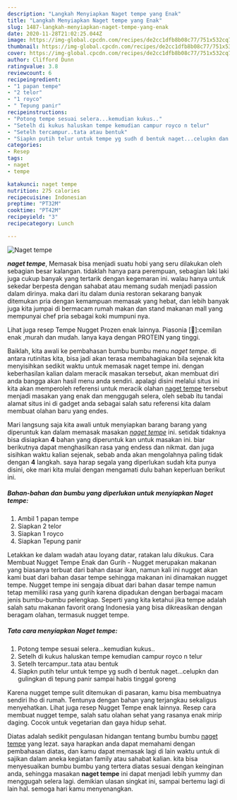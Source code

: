 ```yaml
---
description: "Langkah Menyiapkan Naget tempe yang Enak"
title: "Langkah Menyiapkan Naget tempe yang Enak"
slug: 1487-langkah-menyiapkan-naget-tempe-yang-enak
date: 2020-11-28T21:02:25.044Z
image: https://img-global.cpcdn.com/recipes/de2cc1dfb8b08c77/751x532cq70/naget-tempe-foto-resep-utama.jpg
thumbnail: https://img-global.cpcdn.com/recipes/de2cc1dfb8b08c77/751x532cq70/naget-tempe-foto-resep-utama.jpg
cover: https://img-global.cpcdn.com/recipes/de2cc1dfb8b08c77/751x532cq70/naget-tempe-foto-resep-utama.jpg
author: Clifford Dunn
ratingvalue: 3.8
reviewcount: 6
recipeingredient:
- "1 papan tempe"
- "2 telor"
- "1 royco"
- " Tepung panir"
recipeinstructions:
- "Potong tempe sesuai selera...kemudian kukus.."
- "Setelh di kukus haluskan tempe kemudian campur royco n telur"
- "Setelh tercampur..tata atau bentuk"
- "Siapkn putih telur untuk tempe yg sudh d bentuk naget...celupkn dan gulingkan di tepung panir sampai habis tinggal goreng"
categories:
- Resep
tags:
- naget
- tempe

katakunci: naget tempe 
nutrition: 275 calories
recipecuisine: Indonesian
preptime: "PT32M"
cooktime: "PT42M"
recipeyield: "3"
recipecategory: Lunch

---
```



![Naget tempe](https://img-global.cpcdn.com/recipes/de2cc1dfb8b08c77/751x532cq70/naget-tempe-foto-resep-utama.jpg)

<b><i>naget tempe</i></b>, Memasak bisa menjadi suatu hobi yang seru dilakukan oleh sebagian besar kalangan. tidaklah hanya para perempuan, sebagian laki laki juga cukup banyak yang tertarik dengan kegemaran ini. walau hanya untuk sekedar berpesta dengan sahabat atau memang sudah menjadi passion dalam dirinya. maka dari itu dalam dunia restoran sekarang banyak ditemukan pria dengan kemampuan memasak yang hebat, dan lebih banyak juga kita jumpai di bermacam rumah makan dan stand makanan mall yang mempunyai chef pria sebagai koki mumpuni nya.

Lihat juga resep Tempe Nugget Prozen enak lainnya. Piasonia [🏅]:cemilan enak ,murah dan mudah. Ianya kaya dengan PROTEIN yang tinggi.

Baiklah, kita awali ke pembahasan bumbu bumbu menu <i>naget tempe</i>. di antara rutinitas kita, bisa jadi akan terasa membahagiakan bila sejenak kita menyisihkan sedikit waktu untuk memasak naget tempe ini. dengan keberhasilan kalian dalam meracik masakan tersebut, akan membuat diri anda bangga akan hasil menu anda sendiri. apalagi disini melalui situs ini kita akan memperoleh referensi untuk meracik olahan <u>naget tempe</u> tersebut menjadi masakan yang enak dan menggugah selera, oleh sebab itu tandai alamat situs ini di gadget anda sebagai salah satu referensi kita dalam membuat olahan baru yang endes.


Mari langsung saja kita awali untuk menyiapkan barang barang yang diperuntuk kan dalam memasak masakan <u><i>naget tempe</i></u> ini. setidak tidaknya bisa disiapkan <b>4</b> bahan yang diperuntuk kan untuk masakan ini. biar berikutnya dapat menghasilkan rasa yang endess dan nikmat. dan juga sisihkan waktu kalian sejenak, sebab anda akan mengolahnya paling tidak dengan <b>4</b> langkah. saya harap segala yang diperlukan sudah kita punya disini, oke mari kita mulai dengan mengamati dulu bahan keperluan berikut ini.

<!--inarticleads1-->

##### Bahan-bahan dan bumbu yang diperlukan untuk menyiapkan Naget tempe:

1. Ambil 1 papan tempe
1. Siapkan 2 telor
1. Siapkan 1 royco
1. Siapkan  Tepung panir


Letakkan ke dalam wadah atau loyang datar, ratakan lalu dikukus. Cara Membuat Nugget Tempe Enak dan Gurih - Nugget merupakan makanan yang biasanya terbuat dari bahan dasar ikan, namun kali ini nugget akan kami buat dari bahan dasar tempe sehingga makanan ini dinamakan nugget tempe. Nugget tempe ini sengaja dibuat dari bahan dasar tempe namun tetap memiliki rasa yang gurih karena dipadukan dengan berbagai macam jenis bumbu-bumbu pelengkap. Seperti yang kita ketahui jika tempe adalah salah satu makanan favorit orang Indonesia yang bisa dikreasikan dengan beragam olahan, termasuk nugget tempe. 

<!--inarticleads2-->

##### Tata cara menyiapkan Naget tempe:

1. Potong tempe sesuai selera...kemudian kukus..
1. Setelh di kukus haluskan tempe kemudian campur royco n telur
1. Setelh tercampur..tata atau bentuk
1. Siapkn putih telur untuk tempe yg sudh d bentuk naget...celupkn dan gulingkan di tepung panir sampai habis tinggal goreng


Karena nugget tempe sulit ditemukan di pasaran, kamu bisa membuatnya sendiri lho di rumah. Tentunya dengan bahan yang terjangkau sekaligus menyehatkan. Lihat juga resep Nugget Tempe enak lainnya. Resep cara membuat nugget tempe, salah satu olahan sehat yang rasanya enak mirip daging. Cocok untuk vegetarian dan gaya hidup sehat. 

Diatas adalah sedikit pengulasan hidangan tentang bumbu bumbu <u>naget tempe</u> yang lezat. saya harapkan anda dapat memahami dengan pembahasan diatas, dan kamu dapat memasak lagi di lain waktu untuk di sajikan dalam aneka kegiatan family atau sahabat kalian. kita bisa menyesuaikan bumbu bumbu yang tertera diatas sesuai dengan keinginan anda, sehingga masakan <b>naget tempe</b> ini dapat menjadi lebih yummy dan menggugah selera lagi. demikian ulasan singkat ini, sampai bertemu lagi di lain hal. semoga hari kamu menyenangkan.
